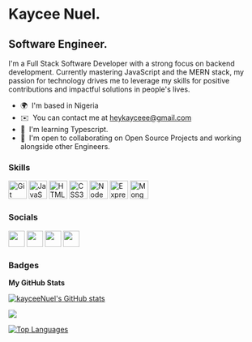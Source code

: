  Kaycee Nuel.
==============================================================================================================================================================

 Software Engineer.
-----------------------------

I'm a Full Stack Software Developer with a strong focus on backend development. Currently mastering JavaScript and the MERN stack, my passion for technology drives me to leverage my skills for positive contributions and impactful solutions in people's lives.

* 🌍  I'm based in Nigeria
* ✉️  You can contact me at [heykayceee@gmail.com](mailto:heykayceee@gmail.com)
* 🧠  I'm learning Typescript.
* 🤝  I'm open to collaborating on Open Source Projects and working alongside other Engineers.

### Skills


<p align="left">
<a href="https://git-scm.com/" target="_blank" rel="noreferrer"><img src="https://raw.githubusercontent.com/danielcranney/readme-generator/main/public/icons/skills/git-colored.svg" width="36" height="36" alt="Git" /></a>
<a href="https://developer.mozilla.org/en-US/docs/Web/JavaScript" target="_blank" rel="noreferrer"><img src="https://raw.githubusercontent.com/danielcranney/readme-generator/main/public/icons/skills/javascript-colored.svg" width="36" height="36" alt="JavaScript" /></a>
<a href="https://developer.mozilla.org/en-US/docs/Glossary/HTML5" target="_blank" rel="noreferrer"><img src="https://raw.githubusercontent.com/danielcranney/readme-generator/main/public/icons/skills/html5-colored.svg" width="36" height="36" alt="HTML5" /></a>
<a href="https://www.w3.org/TR/CSS/#css" target="_blank" rel="noreferrer"><img src="https://raw.githubusercontent.com/danielcranney/readme-generator/main/public/icons/skills/css3-colored.svg" width="36" height="36" alt="CSS3" /></a>
<a href="https://nodejs.org/en/" target="_blank" rel="noreferrer"><img src="https://raw.githubusercontent.com/danielcranney/readme-generator/main/public/icons/skills/nodejs-colored.svg" width="36" height="36" alt="NodeJS" /></a>
<a href="https://expressjs.com/" target="_blank" rel="noreferrer"><img src="https://raw.githubusercontent.com/danielcranney/readme-generator/main/public/icons/skills/express-colored-dark.svg" width="36" height="36" alt="Express" /></a>
<a href="https://www.mongodb.com/" target="_blank" rel="noreferrer"><img src="https://raw.githubusercontent.com/danielcranney/readme-generator/main/public/icons/skills/mongodb-colored.svg" width="36" height="36" alt="MongoDB" /></a>
</p>


### Socials

<p align="left"> <a href="https://discord.com/users/kayceenuel " target="_blank" rel="noreferrer"><img src="https://raw.githubusercontent.com/danielcranney/readme-generator/main/public/icons/socials/discord.svg" width="32" height="32" /></a> <a href="https://www.github.com/kayceeNuel" target="_blank" rel="noreferrer"><img src="https://raw.githubusercontent.com/danielcranney/readme-generator/main/public/icons/socials/github-dark.svg" width="32" height="32" /></a> <a href="https://www.linkedin.com/in/linkedin.com/in/kaycee-nuel" target="_blank" rel="noreferrer"><img src="https://raw.githubusercontent.com/danielcranney/readme-generator/main/public/icons/socials/linkedin.svg" width="32" height="32" /></a> <a href="https://www.twitter.com/https://twitter.com/kayceenuel" target="_blank" rel="noreferrer"><img src="https://raw.githubusercontent.com/danielcranney/readme-generator/main/public/icons/socials/twitter.svg" width="32" height="32" /></a></p>

### Badges

<b>My GitHub Stats</b>

<a href="http://www.github.com/kayceeNuel"><img src="https://github-readme-stats.vercel.app/api?username=kayceeNuel&show_icons=true&hide=&count_private=true&title_color=64748b&text_color=a855f7&icon_color=64748b&bg_color=000000&hide_border=true&show_icons=true" alt="kayceeNuel's GitHub stats" /></a>

<a href="http://www.github.com/kayceeNuel"><img src="https://github-readme-streak-stats.herokuapp.com/?user=kayceeNuel&stroke=a855f7&background=000000&ring=64748b&fire=64748b&currStreakNum=a855f7&currStreakLabel=64748b&sideNums=a855f7&sideLabels=a855f7&dates=a855f7&hide_border=true" /></a>

<a href="https://github.com/kayceeNuel" align="left"><img src="https://github-readme-stats.vercel.app/api/top-langs/?username=kayceeNuel&langs_count=10&title_color=64748b&text_color=a855f7&icon_color=64748b&bg_color=000000&hide_border=true&locale=en&custom_title=Top%20%Languages" alt="Top Languages" /></a>
